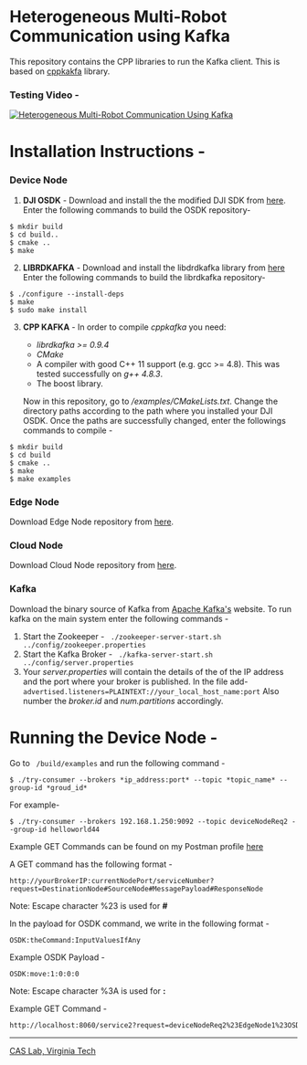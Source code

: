 # Heterogeneous Multi-Robot Communication using Kafka

This repository contains the CPP libraries to run the Kafka client. This is based on [cppkakfa](https://github.com/mfontanini/cppkafka) library.

### Testing Video - 
[![Heterogeneous Multi-Robot Communication Using Kafka](https://img.youtube.com/vi/SEzEylQgFsk/sddefault.jpg)](https://youtu.be/SEzEylQgFsk "Heterogeneous Multi-Robot Communication Using Kafka")


# Installation Instructions - 

### Device Node
1. **DJI OSDK** - Download and install the the modified DJI SDK from [here](https://github.com/vidurkakar/Onboard-SDK-x86).
Enter the following commands to build the OSDK repository-
```Shell
$ mkdir build
$ cd build..
$ cmake ..
$ make
```
2. **LIBRDKAFKA** - Download and install the libdrdkafka library from [here](https://github.com/edenhill/librdkafka)
Enter the following commands to build the librdkafka repository-
```Shell
$ ./configure --install-deps
$ make
$ sudo make install
```
3. **CPP KAFKA** - In order to compile _cppkafka_ you need:
    * _librdkafka >= 0.9.4_
    * _CMake_
    * A compiler with good C++ 11 support (e.g. gcc >= 4.8). This was tested successfully on _g++ 4.8.3_. 
    * The boost library.

     Now in this repository, go to  */examples/CMakeLists.txt*. Change the directory paths according to the path where you installed your DJI OSDK. Once the paths are successfully changed, enter the followings commands to compile - 
```Shell
$ mkdir build
$ cd build
$ cmake ..
$ make
$ make examples
```


### Edge Node
Download Edge Node repository from [here](https://github.com/vidurkakar/Spring-Kafka-Edge-Node-String).

### Cloud Node
Download Cloud Node repository from [here](https://github.com/vidurkakar/Spring-Kafka-Cloud-Node-String).

### Kafka
Download the binary source of Kafka from [Apache Kafka's](https://kafka.apache.org/downloads) website. To run kafka on the main system enter the following commands - 
1. Start the Zookeeper - ```
./zookeeper-server-start.sh ../config/zookeeper.properties```
2. Start the Kafka Broker - ```
./kafka-server-start.sh ../config/server.properties```
3. Your *server.properties* will contain the details of the of the IP address and the port where your broker is published. In the file add- ```
advertised.listeners=PLAINTEXT://your_local_host_name:port```
Also number the *broker.id* and *num.partitions* accordingly.

# Running the Device Node - 
Go to ``` /build/examples``` and run the following command - 
```
$ ./try-consumer --brokers *ip_address:port* --topic *topic_name* --group-id *groud_id*
```

For example- 
 ```
$ ./try-consumer --brokers 192.168.1.250:9092 --topic deviceNodeReq2 --group-id helloworld44
```


Example GET Commands can be found on my Postman profile [here](https://documenter.getpostman.com/view/7078648/S1LwynQh)

A GET command has the following format -

```
http://yourBrokerIP:currentNodePort/serviceNumber?request=DestinationNode#SourceNode#MessagePayload#ResponseNode
```
Note: Escape character %23 is used for **#**

In the payload for OSDK command, we write in the following format - 
```
OSDK:theCommand:InputValuesIfAny
```

Example OSDK Payload - 
```
OSDK:move:1:0:0:0
```
Note: Escape character %3A is used for **:**

Example GET Command - 

```sh
http://localhost:8060/service2?request=deviceNodeReq2%23EdgeNode1%23OSDK%3Atakeoff%23edgeNodeResp1
```

-------------------
 [CAS Lab, Virginia Tech](https://caslab.ece.vt.edu/)
